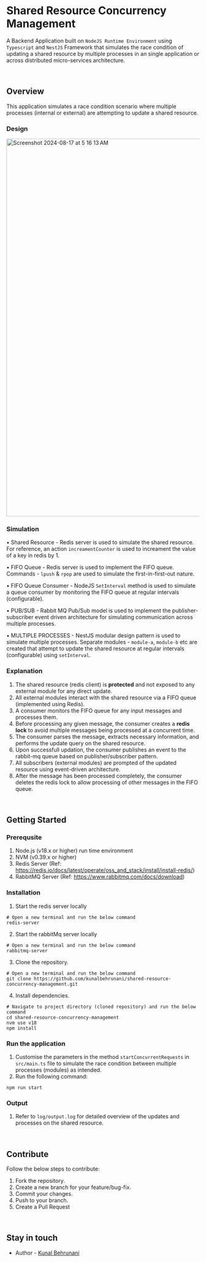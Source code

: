 # Shared Resource Concurrency Management
A Backend Application built on `NodeJS Runtime Environment` using `Typescript` and `NestJS` Framework that simulates the race condition of updating a shared resource by multiple processes in an single application or across distributed micro-services architecture.

<br />

## Overview
This application simulates a race condition scenario where multiple processes (internal or external) are attempting to update a shared resource.

### Design
<img width="985" alt="Screenshot 2024-08-17 at 5 16 13 AM" src="https://github.com/user-attachments/assets/9c85f4b8-8b6a-4cb9-9bdb-7d5c359b072e">

### Simulation
• Shared Resource - Redis server is used to simulate the shared resource. For reference, an action `increamentCounter` is used to increament the value of a key in redis by 1.

• FIFO Queue - Redis server is used to implement the FIFO queue. Commands - `lpush` & `rpop` are used to simulate the first-in-first-out nature.

• FIFO Queue Consumer - NodeJS `SetInterval` method is used to simulate a queue consumer by monitoring the FIFO queue at regular intervals (configurable).

• PUB/SUB - Rabbit MQ Pub/Sub model is used to implement the publisher-subscriber event driven architecture for simulating communication across multiple processes.

• MULTIPLE PROCESSES - NestJS modular design pattern is used to simulate multiple processes. Separate modules - `module-a`, `module-b` etc are created that attempt to update the shared resource at regular intervals (configurable) using `setInterval`.

### Explanation
1. The shared resource (redis client) is **protected** and not exposed to any external module for any direct update.
2. All external modules interact with the shared resource via a FIFO queue (implemented using Redis).
3. A consumer monitors the FIFO queue for any input messages and processes them.
4. Before processing any given message, the consumer creates a **redis lock** to avoid multiple messages being processed at a concurrent time.
5. The consumer parses the message, extracts necessary information, and performs the update query on the shared resource.
6. Upon successfull updation, the consumer publishes an event to the rabbit-mq queue based on publisher/subscriber pattern.
7. All subscribers (external modules) are prompted of the updated resource using event-driven architecture.
8. After the message has been processed completely, the consumer deletes the redis lock to allow processing of other messages in the FIFO queue. 

<br />

## Getting Started

### Prerequsite
1. Node.js (v18.x or higher) run time environment
2. NVM (v0.39.x or higher)
3. Redis Server (Ref: https://redis.io/docs/latest/operate/oss_and_stack/install/install-redis/)
4. RabbitMQ Server (Ref: https://www.rabbitmq.com/docs/download)
   
### Installation
1. Start the redis server locally
```
# Open a new terminal and run the below command
redis-server
```
2. Start the rabbitMq server locally
```
# Open a new terminal and run the below command 
rabbitmq-server
```
3. Clone the repository.
```
# Open a new terminal and run the below command
git clone https://github.com/kunalbehrunani/shared-resource-concurrency-management.git
```
4. Install dependencies.
```
# Navigate to project directory (cloned repository) and run the below command
cd shared-resource-concurrency-management
nvm use v18
npm install
```

### Run the application
1. Customise the parameters in the method `startConcurrentRequests` in `src/main.ts` file to simulate the race condition between multiple processes (modules) as intended.
2. Run the following command:
```
npm run start
```

### Output
1. Refer to `log/output.log` for detailed overview of the updates and processes on the shared resource.

<br />

## Contribute
Follow the below steps to contribute:
1. Fork the repository.
2. Create a new branch for your feature/bug-fix.
3. Commit your changes.
4. Push to your branch.
5. Create a Pull Request

<br />

## Stay in touch
- Author - [Kunal Behrunani](https://linkedin.com/in/kunalbehrunani)
